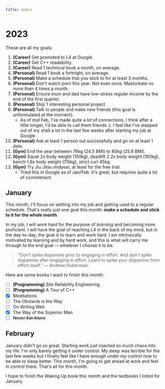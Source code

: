 ```yaml
---
title: Goals
---
```


# 2023
These are all my goals:
1. **(Career)** Get promoted to L4 at Google.
2. **(Career)** Get C++ readability.
3. **(Career)** Read 1 technical book a month, on average.
5. **(Personal)** Read 1 book a fortnight, on average.
6. **(Personal)** Make a schedule that you stick to for at least 3 months.
6. **(Personal)** Don't watch porn this year. Not even once. Masturbate no more than 4 times a month.
9. **(Personal)** Ensure mum and dad have low-stress regular income by the end of the first quarter.
4. **(Personal)** Ship 1 interesting personal project.
7. **(Personal)** Talk to people and make new friends (this goal is unformulated at the moment).
	- As of mid Feb, I've made quite a lot of connections. I think after a little longer, I'd be able to call them friends :). I feel like I've stepped out of my shell a lot in the last few weeks after starting my job at Google.
8. **(Personal)** Ask at least 1 person out successfully and go on at least 1 date.
9. **(Gym)** End the year between 76kg (24.5 BMI) to 80kg (25.8 BMI).
10. **(Gym)** Squat 2x body weight (150kg), deadlift 2.2x body weight (160kg), bench 1.6x body weight (115kg), strict curl 45kg.
11. **(Gym)** Try Jiu Jitsu midyear, at least for the free trial.
	- Tried this in Google as of Jan/Feb. It's great, but requires quite a lot of commitment.

## January
This month, I'll focus on settling into my job and getting used to a regular schedule. That's really just one goal this month: **make a schedule and stick to it for the whole month**.

In my job, I will work hard for the purpose of *learning* and becoming more proficient. I will have the goal of reaching L4 in the back of my mind, but in the day-to-day, the goal is to learn and work hard. I am intrinsically motivated by learning and by hard work, and this is what will carry me through to the end goal — whatever I choose it to be.

> "Don't spike dopamine prior to engaging in effort. And don't spike dopamine after engaging in effort. Learn to spike your dopamine from effort itself." — Andrew Huberman.

Here are some books I want to finish this month:
- [ ] **(Programming)** Site Reliability Engineering
- [ ] **(Programming)** A Tour of C++
- [x] Meditations
- [ ] The Obstacle is the Way
- [ ] On Writing Well.
- [x] The Way of the Superior Man
- [ ] ~~Never Eat Alone~~

## February
January didn't go so great. Starting work just injected so much chaos into my life. I'm only barely getting it under control. My sleep was terrible for the last few weeks but I finally feel like I have enough under my control now to be able to sleep better. This month, I'm going to get ahead at work and feel in control there. That's all for this month.

I hope to finish the Waking Up book this month and the textbooks I listed for January.





